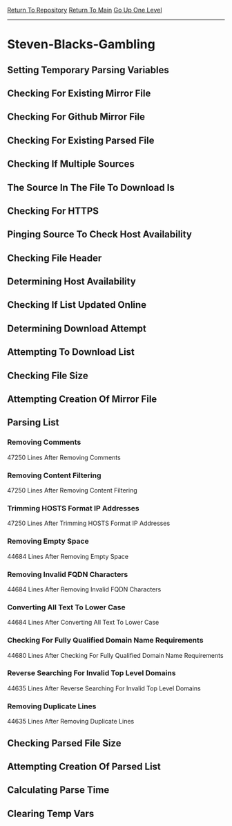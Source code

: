 [Return To Repository](https://github.com/deathbybandaid/piholeparser/)
[Return To Main](https://github.com/deathbybandaid/piholeparser/blob/master/RecentRunLogs/Mainlog.md)
[Go Up One Level](https://github.com/deathbybandaid/piholeparser/blob/master/RecentRunLogs/TopLevelScripts/30-Processing-Blacklists.md)
____________________________________
# Steven-Blacks-Gambling
## Setting Temporary Parsing Variables
## Checking For Existing Mirror File
## Checking For Github Mirror File
## Checking For Existing Parsed File
## Checking If Multiple Sources
## The Source In The File To Download Is
## Checking For HTTPS
## Pinging Source To Check Host Availability
## Checking File Header
## Determining Host Availability
## Checking If List Updated Online
## Determining Download Attempt
## Attempting To Download List
## Checking File Size
## Attempting Creation Of Mirror File
## Parsing List
### Removing Comments
47250 Lines After Removing Comments
### Removing Content Filtering
47250 Lines After Removing Content Filtering
### Trimming HOSTS Format IP Addresses
47250 Lines After Trimming HOSTS Format IP Addresses
### Removing Empty Space
44684 Lines After Removing Empty Space
### Removing Invalid FQDN Characters
44684 Lines After Removing Invalid FQDN Characters
### Converting All Text To Lower Case
44684 Lines After Converting All Text To Lower Case
### Checking For Fully Qualified Domain Name Requirements
44680 Lines After Checking For Fully Qualified Domain Name Requirements
### Reverse Searching For Invalid Top Level Domains
44635 Lines After Reverse Searching For Invalid Top Level Domains
### Removing Duplicate Lines
44635 Lines After Removing Duplicate Lines
## Checking Parsed File Size
## Attempting Creation Of Parsed List
## Calculating Parse Time
## Clearing Temp Vars
